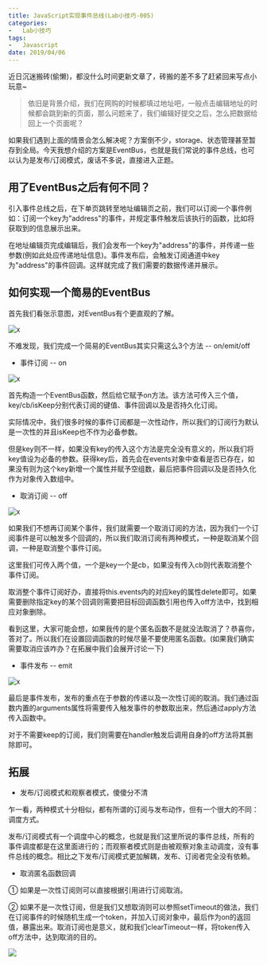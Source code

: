 ```yaml
---
title: JavaScript实现事件总线(Lab小技巧-005)
categories:
-   Lab小技巧
tags:
-   Javascript
date: 2019/04/06
---
```


近日沉迷搬砖(偷懒)，都没什么时间更新文章了，砖搬的差不多了赶紧回来写点小玩意~

>   依旧是背景介绍，我们在网购的时候都填过地址吧，一般点击编辑地址的时候都会跳到新的页面，那么问题来了，我们编辑好提交之后，怎么把数据给回上一个页面呢？

如果我们遇到上面的情景会怎么解决呢？方案倒不少，storage、状态管理甚至暂存到全局。今天我想介绍的方案是EventBus，也就是我们常说的事件总线，也可以认为是发布/订阅模式，废话不多说，直接进入正题。

##  用了EventBus之后有何不同？

引入事件总线之后，在下单页跳转至地址编辑页之前，我们可以订阅一个事件例如：订阅一个key为"address"的事件，并规定事件触发后该执行的函数，比如将获取到的信息展示出来。

在地址编辑页完成编辑后，我们会发布一个key为"address"的事件，并传递一些参数(例如此处应传递地址信息)。事件发布后，会触发订阅通道中key为"address"的事件回调。这样就完成了我们需要的数据传递并展示。

##  如何实现一个简易的EventBus

首先我们看张示意图，对EventBus有个更直观的了解。

![x](https://blog-1252307419.cos.ap-beijing.myqcloud.com/cool/005/005-01.png)

不难发现，我们完成一个简易的EventBus其实只需这么3个方法 -- on/emit/off

-   事件订阅 -- on

![x](https://blog-1252307419.cos.ap-beijing.myqcloud.com/cool/005/005-02.png)

首先构造一个EventBus函数，然后给它赋予on方法。该方法可传入三个值，key/cb/isKeep分别代表订阅的键值、事件回调以及是否持久化订阅。

实际情况中，我们很多时候的事件订阅都是一次性动作，所以我们的订阅行为默认是一次性的并且isKeep也不作为必备参数。

但是key则不一样，如果没有key的传入这个方法是完全没有意义的，所以我们将key值设为必备的参数。获得key后，首先会在events对象中查看是否已存在，如果没有则为这个key新增一个属性并赋予空组数，最后把事件回调以及是否持久化作为对象传入数组中。

-   取消订阅 -- off

![x](https://blog-1252307419.cos.ap-beijing.myqcloud.com/cool/005/005-03.png)

如果我们不想再订阅某个事件，我们就需要一个取消订阅的方法，因为我们一个订阅事件是可以触发多个回调的，所以我们取消订阅有两种模式，一种是取消某个回调，一种是取消整个事件订阅。

这里我们可传入两个值，一个是key一个是cb，如果没有传入cb则代表取消整个事件订阅。

取消整个事件订阅好办，直接将this.events内的对应key的属性delete即可。如果需要删除指定key的某个回调则需要把目标回调函数引用也传入off方法中，找到相应对象删除。

看到这里，大家可能会想，如果我传的是个匿名函数不是就没法取消了？恭喜你，答对了。所以我们在设置回调函数的时候尽量不要使用匿名函数。(如果我们确实需要取消应该咋办？在拓展中我们会展开讨论一下)

-   事件发布 -- emit

![x](https://blog-1252307419.cos.ap-beijing.myqcloud.com/cool/005/005-04.png)

最后是事件发布，发布的重点在于参数的传递以及一次性订阅的取消。我们通过函数内置的arguments属性将需要传入触发事件的参数取出来，然后通过apply方法传入函数中。

对于不需要keep的订阅，我们则需要在handler触发后调用自身的off方法将其删除即可。

##  拓展

-   发布/订阅模式和观察者模式，傻傻分不清

乍一看，两种模式十分相似，都有所谓的订阅与发布动作，但有一个很大的不同：调度方式。

发布/订阅模式有一个调度中心的概念，也就是我们这里所说的事件总线，所有的事件调度都是在这里面进行的；而观察者模式则是由被观察对象主动调度，没有事件总线的概念。相比之下发布/订阅模式更加解耦，发布、订阅者完全没有依赖。

-   取消匿名函数回调

① 如果是一次性订阅则可以直接根据引用进行订阅取消。

② 如果不是一次性订阅，但是我们又想取消则可以参照setTimeout的做法，我们在订阅事件的时候随机生成一个token，并加入订阅对象中，最后作为on的返回值，暴露出来。取消订阅也是意义，就和我们clearTimeout一样，将token传入off方法中，达到取消的目的。


<img src="https://blog-1252307419.cos.ap-beijing.myqcloud.com/end.png" />

